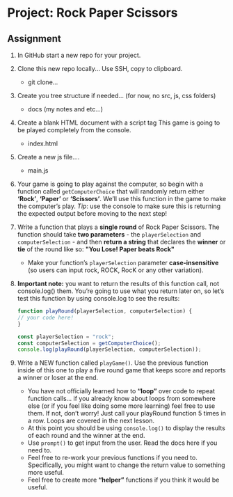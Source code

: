 # Project: Rock Paper Scissors

## Assignment
1. In GitHub start a new repo for your project.
2. Clone this new repo locally... Use SSH, copy to clipboard. 
   * git clone...
3. Create you tree structure if needed... (for now, no src, js, css folders)
   * docs (my notes and etc...)
4. Create a blank HTML document with a script tag This game is going to be played completely from the console.
   * index.html
5. Create a new js file.... 
   * main.js
6. Your game is going to play against the computer, so begin with a function called `getComputerChoice` that will randomly return either **‘Rock’**, **‘Paper’** or **‘Scissors’**. We’ll use this function in the game to make the computer’s play. _Tip_: use the console to make sure this is returning the expected output before moving to the next step!
7. Write a function that plays a **single round** of Rock Paper Scissors. The function should take **two parameters** - the `playerSelection` and `computerSelection` - and then **return a string** that declares the **winner** or **tie** of the round like so: **"You Lose! Paper beats Rock"**
   * Make your function’s `playerSelection` parameter **case-insensitive** (so users can input rock, ROCK, RocK or any other variation).

8. **Important note:** you want to return the results of this function call, not console.log() them. You’re going to use what you return later on, so let’s test this function by using console.log to see the results:
   ```javascript
   function playRound(playerSelection, computerSelection) {
   // your code here!
   }
   
   const playerSelection = "rock";
   const computerSelection = getComputerChoice();
   console.log(playRound(playerSelection, computerSelection));
   ```

9. Write a NEW function called `playGame()`. Use the previous function inside of this one to play a five round game that keeps score and reports a winner or loser at the end.
   * You have not officially learned how to **“loop”** over code to repeat function calls… if you already know about loops from somewhere else (or if you feel like doing some more learning) feel free to use them. If not, don’t worry! Just call your playRound function 5 times in a row. Loops are covered in the next lesson.
   * At this point you should be using `console.log()` to display the results of each round and the winner at the end.
   * Use `prompt()` to get input from the user. Read the docs here if you need to.
   * Feel free to re-work your previous functions if you need to. Specifically, you might want to change the return value to something more useful.
   * Feel free to create more **“helper”** functions if you think it would be useful.